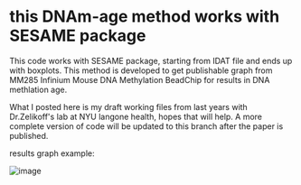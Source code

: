 # this DNAm-age method works with SESAME package   
This code works with SESAME package, starting from IDAT file and ends up with boxplots. This method is developed to get publishable graph from MM285 Infinium Mouse DNA Methylation BeadChip for results in DNA methlation age. 

What I posted here is my draft working files from last years with Dr.Zelikoff's lab at NYU langone health, hopes that will help. A more complete version of code will be updated to this branch after the paper is published.

results graph example: 

![image](https://github.com/user-attachments/assets/b2539b5b-a9ce-43ee-b587-8f9d74152d91)

